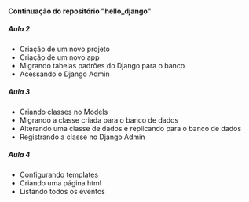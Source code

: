 #### Continuação do repositório "hello_django"

##### Aula 2

- Criação de um novo projeto
- Criação de um novo app
- Migrando tabelas padrões do Django para o banco
- Acessando o Django Admin

##### Aula 3

- Criando classes no Models
- Migrando a classe criada para o banco de dados
- Alterando uma classe de dados e replicando para o banco de dados
- Registrando a classe no Django Admin

##### Aula 4

- Configurando templates
- Criando uma página html
- Listando todos os eventos
